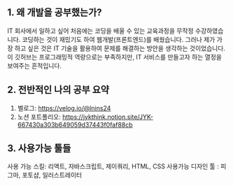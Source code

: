 
## 1. 왜 개발을 공부했는가?

IT 회사에서 일하고 싶어 처음에는 코딩을 배울 수 있는 교육과정을 무작정 수강하였습니다.
코딩하는 것이 재밌기도 하여 웹개발(프론트엔드)를 배웠습니다. 
그러나 제가 가장 하고 싶은 것은 IT 기술을 활용하여 문제를 해결하는 방안을 생각하는 것이었습니다.
이 깃허브는 프로그래밍적 역량으로는 부족하지만, IT 서비스를 만들고자 하는 열정을 보여주는 흔적입니다.

## 2. 전반적인 나의 공부 요약 
1) 벨로그: https://velog.io/@lnins24
2) 노션 포트폴리오: https://jykthink.notion.site/JYK-667430a303b649059d37443f0faf88cb

## 3. 사용가능 툴들 
사용 가능 스킬: 리액트, 자바스크립트, 제이쿼리, HTML, CSS
사용가능 디자인 툴 : 피그마, 포토샵, 일러스트레이터 
